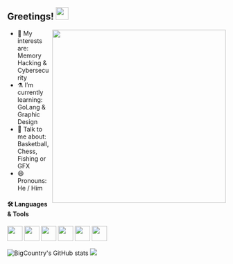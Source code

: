  ## Greetings!  <img src="https://i.imgur.com/TXOjIsn.gif" width="29px">

<img src="https://i.imgur.com/tTvkUOz.gif" align="right" width="400" height="auto"/> </a>


- 🔭 My interests are: Memory Hacking & Cybersecurity
- ⚗️ I’m currently learning: GoLang & Graphic Design
- 💬 Talk to me about: Basketball, Chess, Fishing or GFX
- 😄 Pronouns: He / Him

#### 🛠 Languages & Tools <br />
<img height="35" src="https://upload.wikimedia.org/wikipedia/commons/thumb/1/1f/Python_logo_01.svg/640px-Python_logo_01.svg.png"></code>
<img height="35" src="https://chesswise.defiantchris.com/images/pix/Perl-camel.png"></code>
<img height="35" src="https://seeklogo.com/images/G/go-logo-046185B647-seeklogo.com.png"></code>
<img height="35" src="https://upload.wikimedia.org/wikipedia/commons/thumb/3/38/HTML5_Badge.svg/512px-HTML5_Badge.svg.png?20110131171049"></code>
<img height="35" src="https://upload.wikimedia.org/wikipedia/commons/thumb/6/62/CSS3_logo.svg/512px-CSS3_logo.svg.png?20210705212817"></code>
<img height="35" src="https://images-wixmp-ed30a86b8c4ca887773594c2.wixmp.com/f/73a0c553-6659-4fcc-8538-362b25615ee4/d3d20ly-56050e43-c8f1-477d-97a5-3f66424db4b0.png?token=eyJ0eXAiOiJKV1QiLCJhbGciOiJIUzI1NiJ9.eyJzdWIiOiJ1cm46YXBwOjdlMGQxODg5ODIyNjQzNzNhNWYwZDQxNWVhMGQyNmUwIiwiaXNzIjoidXJuOmFwcDo3ZTBkMTg4OTgyMjY0MzczYTVmMGQ0MTVlYTBkMjZlMCIsIm9iaiI6W1t7InBhdGgiOiJcL2ZcLzczYTBjNTUzLTY2NTktNGZjYy04NTM4LTM2MmIyNTYxNWVlNFwvZDNkMjBseS01NjA1MGU0My1jOGYxLTQ3N2QtOTdhNS0zZjY2NDI0ZGI0YjAucG5nIn1dXSwiYXVkIjpbInVybjpzZXJ2aWNlOmZpbGUuZG93bmxvYWQiXX0.kW8WkEZUACWXVMdL6QHObLvDHk5yPY0lKk5lMuuyR4Q"></code>

![BigCountry's GitHub stats](https://github-readme-stats.vercel.app/api?username=girlhefunnyaf44&show_icons=true&theme=tokyonight)
<img src="https://github-readme-stats.vercel.app/api/top-langs?username=girlhefunnyaf44&layout=compact&theme=tokyonight"/>

